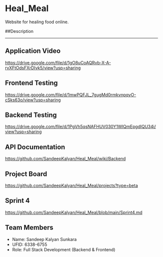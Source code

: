 # Heal_Meal
Website for healing food online.

##Description
************************************************

## Application Video
https://drive.google.com/file/d/1gO8uCoAQRvb-X-A-rvXFtOdsFXrDIvk5/view?usp=sharing

## Frontend Testing
https://drive.google.com/file/d/1mwPQFJL_7gugMd0rmkvnpqyO-cSks63o/view?usp=sharing

## Backend Testing
https://drive.google.com/file/d/1PgVh5qsNAFHUV030Y1WlQmEpgdIQU34i/view?usp=sharing

## API Documentation
https://github.com/SandeepKalyan/Heal_Meal/wiki/Backend

## Project Board
https://github.com/SandeepKalyan/Heal_Meal/projects?type=beta

## Sprint 4 
https://github.com/SandeepKalyan/Heal_Meal/blob/main/Sprint4.md

## Team Members

* Name: Sandeep Kalyan Sunkara
* UFID: 6338-6755
* Role: Full Stack Development (Backend & Frontend)
